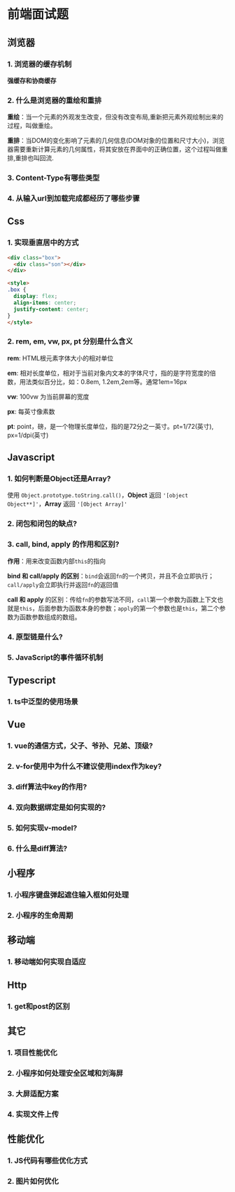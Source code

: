 # 前端面试题

## 浏览器

### 1. 浏览器的缓存机制

**强缓存和协商缓存**

### 2. 什么是浏览器的重绘和重排

**重绘**：当一个元素的外观发生改变，但没有改变布局,重新把元素外观绘制出来的过程，叫做重绘。

**重排**：当DOM的变化影响了元素的几何信息(DOM对象的位置和尺寸大小)，浏览器需要重新计算元素的几何属性，将其安放在界面中的正确位置，这个过程叫做重排,重排也叫回流.

### 3. Content-Type有哪些类型

### 4. 从输入url到加载完成都经历了哪些步骤

## Css

### 1. 实现垂直居中的方式

```html
<div class="box">
  <div class="son"></div>
</div>

<style>
.box {
  display: flex;
  align-items: center;
  justify-content: center;
}
</style>
```
### 2. rem, em, vw, px, pt 分别是什么含义

**rem**: HTML根元素字体大小的相对单位

**em**: 相对长度单位，相对于当前对象内文本的字体尺寸，指的是字符宽度的倍数，用法类似百分比，如：0.8em, 1.2em,2em等。通常1em=16px

**vw**: 100vw 为当前屏幕的宽度

**px**: 每英寸像素数

**pt**: point，磅，是一个物理长度单位，指的是72分之一英寸。pt=1/72(英寸), px=1/dpi(英寸)

## Javascript

### 1. 如何判断是Object还是Array?

使用 `Object.prototype.toString.call()`，**Object** 返回 `'[object Object**]'`，**Array** 返回 `'[Object Array]'`

### 2. 闭包和闭包的缺点?


### 3. call, bind, apply 的作用和区别?

**作用**：用来改变函数内部`this`的指向

**bind 和 call/apply 的区别**：`bind`会返回`fn`的一个拷贝，并且不会立即执行；`call/apply`会立即执行并返回`fn`的返回值

**call 和 apply** 的区别：传给`fn`的参数写法不同，`call`第一个参数为函数上下文也就是`this`，后面参数为函数本身的参数；`apply`的第一个参数也是`this`，第二个参数为函数参数组成的数组。


### 4. 原型链是什么?
### 5. JavaScript的事件循环机制
### 

## Typescript

### 1. ts中泛型的使用场景

## Vue

### 1. vue的通信方式，父子、爷孙、兄弟、顶级?
### 2. v-for使用中为什么不建议使用index作为key?
### 3. diff算法中key的作用?
### 4. 双向数据绑定是如何实现的?
### 5. 如何实现v-model?
### 6. 什么是diff算法?

## 小程序

### 1. 小程序键盘弹起遮住输入框如何处理
### 2. 小程序的生命周期

## 移动端

### 1. 移动端如何实现自适应

## Http

### 1. get和post的区别

## 其它

### 1. 项目性能优化
### 2. 小程序如何处理安全区域和刘海屏
### 3. 大屏适配方案
### 4. 实现文件上传

## 性能优化

### 1. JS代码有哪些优化方式
### 2. 图片如何优化